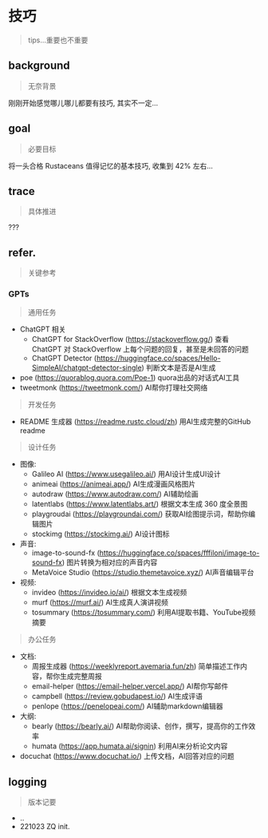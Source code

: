 # 技巧
> tips...重要也不重要

## background
> 无奈背景

刚刚开始感觉哪儿哪儿都要有技巧, 其实不一定...

## goal
> 必要目标

将一头合格 Rustaceans 值得记忆的基本技巧,
收集到 42% 左右...

## trace
> 具体推进

???

## refer.
> 关键参考

### GPTs
> 通用任务

- ChatGPT 相关
    - ChatGPT for StackOverflow (https://stackoverflow.gg/) 查看 ChatGPT 对 StackOverflow 上每个问题的回复，甚至是未回答的问题
    - ChatGPT Detector (https://huggingface.co/spaces/Hello-SimpleAI/chatgpt-detector-single) 判断文本是否是AI生成
- poe (https://quorablog.quora.com/Poe-1) quora出品的对话式AI工具
- tweetmonk (https://tweetmonk.com/) AI帮你打理社交网络

> 开发任务

- README 生成器 (https://readme.rustc.cloud/zh) 用AI生成完整的GitHub readme

> 设计任务

- 图像:
    - Galileo AI (https://www.usegalileo.ai/) 用AI设计生成UI设计
    - animeai (https://animeai.app/) AI生成漫画风格图片
    - autodraw (https://www.autodraw.com/) AI辅助绘画
    - latentlabs (https://www.latentlabs.art/) 根据文本生成 360 度全景图
    - playgroudai (https://playgroundai.com/) 获取AI绘图提示词，帮助你编辑图片
    - stockimg (https://stockimg.ai/) AI设计图标
- 声音:
    - image-to-sound-fx (https://huggingface.co/spaces/fffiloni/image-to-sound-fx) 图片转换为相对应的声音内容
    - MetaVoice Studio (https://studio.themetavoice.xyz/) AI声音编辑平台
- 视频:
    - invideo (https://invideo.io/ai/) 根据文本生成视频
    - murf (https://murf.ai/) AI生成真人演讲视频
    - tosummary (https://tosummary.com/) 利用AI提取书籍、YouTube视频摘要

> 办公任务

- 文档:
    - 周报生成器 (https://weeklyreport.avemaria.fun/zh) 简单描述工作内容，帮你生成完整周报
    - email-helper (https://email-helper.vercel.app/) AI帮你写邮件
    - campbell (https://review.gobudapest.io/) AI生成评语
    - penlope (https://penelopeai.com/) AI辅助markdown编辑器
- 大纲:
    - bearly (https://bearly.ai/) AI帮助你阅读、创作，撰写，提高你的工作效率
    - humata (https://app.humata.ai/signin) 利用AI来分析论文内容
- docuchat (https://www.docuchat.io/) 上传文档，AI回答对应的问题


## logging
> 版本记要

- ..
- 221023 ZQ init.